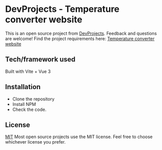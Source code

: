 # DevProjects - Temperature converter website

This is an open source project from [DevProjects](http://www.codementor.io/projects). Feedback and questions are welcome!
Find the project requirements here: [Temperature converter website](https://www.codementor.io/projects/web/temperature-converter-website-atx32dy7mf)

## Tech/framework used
Built with Vite + Vue 3

## Installation
- Clone the repository
- Install NPM
- Check the code.

## License
[MIT](https://choosealicense.com/licenses/mit/)
Most open source projects use the MIT license. Feel free to choose whichever license you prefer.

